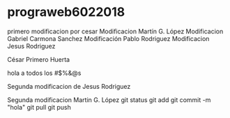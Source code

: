﻿# prograweb6022018
primero modificacion por cesar
Modificacion Martín G. López
Modificacion Gabriel Carmona Sanchez
Modificación Pablo Rodriguez
Modificacion Jesus Rodriguez


César Primero Huerta

hola a todos los #$%&@s

Segunda modificacion de Jesus Rodriguez

Segunda modificacion Martin G. López
git status
git add
git commit -m "hola"
git pull
git push